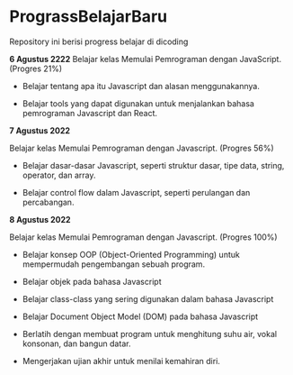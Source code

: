 # PrograssBelajarBaru
Repository ini berisi progress belajar di dicoding

**6 Agustus 2222**
Belajar kelas Memulai Pemrograman dengan JavaScript. (Progres 21%)

* Belajar tentang apa itu Javascript dan alasan menggunakannya.

* Belajar tools yang dapat digunakan untuk menjalankan bahasa pemrograman Javascript dan React.

**7 Agustus 2022**

Belajar kelas Memulai Pemrograman dengan Javascript. (Progres 56%)

  * Belajar dasar-dasar Javascript, seperti struktur dasar, tipe data, string, operator, dan array.

  * Belajar control flow dalam Javascript, seperti perulangan dan percabangan.

**8 Agustus 2022**

Belajar kelas Memulai Pemrograman dengan Javascript. (Progres 100%)

  * Belajar konsep OOP (Object-Oriented Programming) untuk mempermudah pengembangan sebuah program.

  * Belajar objek pada bahasa Javascript

  * Belajar class-class yang sering digunakan dalam bahasa Javascript

  * Belajar Document Object Model (DOM) pada bahasa Javascript

  * Berlatih dengan membuat program untuk menghitung suhu air, vokal konsonan, dan bangun datar. 

  * Mengerjakan ujian akhir untuk menilai kemahiran diri.
